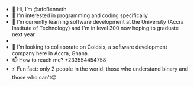- 👋 Hi, I’m @afcBenneth
- 👀 I’m interested in programming and coding specifically 
- 🌱 I’m currently learning software development at the University (Accra Institute of Technology)
 and I'm in level 300 now hoping to graduate next year.
-  
- 💞️ I’m looking to collaborate on Coldsis, a software development company here in Accra, Ghana.
- 📫 How to reach me? +233554454758
- ⚡ Fun fact: only 2 people in the world: those who understand binary and those who can't😍

<!---
afcBenneth/afcBenneth is a ✨ special ✨ repository because its `README.md` (this file) appears on your GitHub profile.
You can click the Preview link to take a look at your changes.
--->
